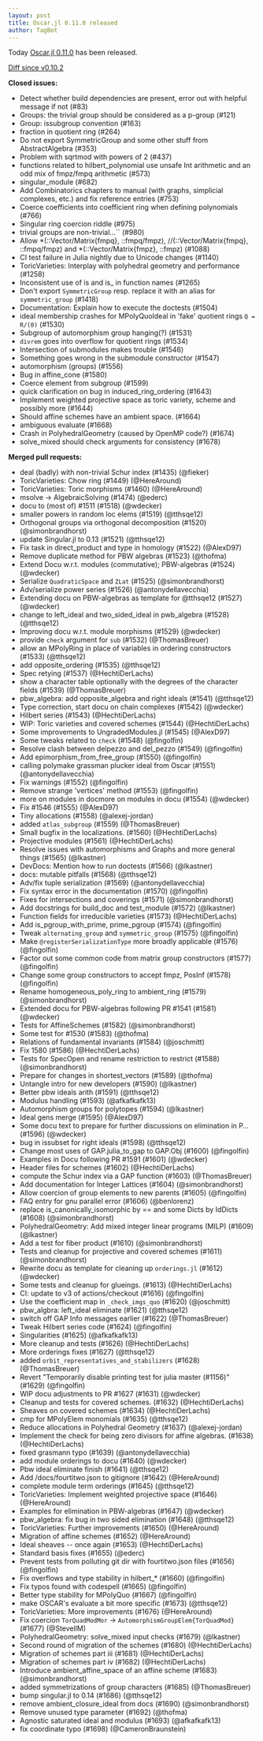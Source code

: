 ```yaml
---
layout: post
title: Oscar.jl 0.11.0 released
author: TagBot
---
```


Today [Oscar.jl 0.11.0](https://github.com/oscar-system/Oscar.jl/releases/tag/v0.11.0) has
been released.

[Diff since v0.10.2](https://github.com/oscar-system/Oscar.jl/compare/v0.10.2...v0.11.0)


**Closed issues:**
- Detect whether build dependencies are present, error out with helpful message if not (#83)
- Groups: the trivial group should be considered as a p-group (#121)
- Group: issubgroup convention (#163)
- fraction in quotient ring (#264)
- Do not export SymmetricGroup and some other stuff from AbstractAlgebra (#353)
- Problem with sqrtmod with powers of 2 (#437)
- functions related to hilbert_polynomial use unsafe Int arithmetic and an odd mix of fmpz/fmpq arithmetic (#573)
- singular_module (#682)
- Add Combinatorics chapters to manual (with graphs, simplicial complexes, etc.) and fix reference entries (#753)
- Coerce coefficients into coefficient ring when defining polynomials (#766)
- Singular ring coercion riddle (#975)
- trivial groups are non-trivial...`` (#980)
- Allow *(::Vector/Matrix{fmpq}, ::fmpq/fmpz), //(::Vector/Matrix{fmpq}, ::fmpq/fmpz) and *(::Vector/Matrix{fmpz}, ::fmpz) (#1088)
- CI test failure in Julia nightly due to Unicode changes (#1140)
- ToricVarieties: Interplay with polyhedral geometry and performance (#1258)
- Inconsistent use of is and is_ in function names (#1265)
- Don't export `SymmetricGroup` resp. replace it with an alias for `symmetric_group` (#1418)
- Documentation: Explain how to execute the doctests (#1504)
- ideal membership crashes for MPolyQuoIdeal in 'fake' quotient rings `Q = R/(0)` (#1530)
- Subgroup of automorphism group hanging(?) (#1531)
- `divrem` goes into overflow for quotient rings (#1534)
- Intersection of submodules makes trouble (#1546)
- Something goes wrong in the submodule constructor (#1547)
- automorphism (groups) (#1556)
- Bug in affine_cone (#1580)
- Coerce element from subgroup (#1599)
- quick clarification on bug in induced_ring_ordering (#1643)
- Implement weighted projective space as toric variety, scheme and possibly more (#1644)
- Should affine schemes have an ambient space. (#1664)
- ambiguous evaluate (#1668)
- Crash in PolyhedralGeometry (caused by OpenMP code?) (#1674)
- solve_mixed should check arguments for consistency  (#1678)

**Merged pull requests:**
- deal (badly) with non-trivial Schur index (#1435) (@fieker)
- ToricVarieties: Chow ring (#1449) (@HereAround)
- ToricVarieties: Toric morphisms (#1460) (@HereAround)
- msolve -> AlgebraicSolving (#1474) (@ederc)
- docu to (most of) #1511 (#1518) (@wdecker)
- smaller powers in random loc elems (#1519) (@tthsqe12)
- Orthogonal groups via orthogonal decomposition (#1520) (@simonbrandhorst)
- update Singular.jl to 0.13 (#1521) (@tthsqe12)
- Fix task in direct_product and type in homology (#1522) (@AlexD97)
-  Remove duplicate method for PBW algebras (#1523) (@thofma)
- Extend Docu w.r.t. modules (commutative); PBW-algebras (#1524) (@wdecker)
- Serialize `QuadraticSpace` and `ZLat` (#1525) (@simonbrandhorst)
- Adv/serialize power series (#1526) (@antonydellavecchia)
- Extending docu on PBW-algebras as template for @tthsqe12 (#1527) (@wdecker)
- change to left_ideal and two_sided_ideal in pwb_algebra (#1528) (@tthsqe12)
- Improving docu w.r.t. module morphisms (#1529) (@wdecker)
- provide `check` argument for `sub` (#1532) (@ThomasBreuer)
- allow an MPolyRing in place of variables in ordering constructors (#1533) (@tthsqe12)
- add opposite_ordering (#1535) (@tthsqe12)
- Spec retying (#1537) (@HechtiDerLachs)
- show a character table optionally with the degrees of the character fields (#1539) (@ThomasBreuer)
- pbw_algebra: add opposite_algebra and right ideals (#1541) (@tthsqe12)
- Type correction, start docu on chain complexes (#1542) (@wdecker)
- Hilbert series (#1543) (@HechtiDerLachs)
- WIP: Toric varieties and covered schemes (#1544) (@HechtiDerLachs)
- Some improvements to UngradedModules.jl (#1545) (@AlexD97)
- Some tweaks related to `check` (#1548) (@fingolfin)
- Resolve clash between delpezzo and del_pezzo (#1549) (@fingolfin)
- Add epimorphism_from_free_group (#1550) (@fingolfin)
- calling polymake grassman plucker ideal from Oscar (#1551) (@antonydellavecchia)
- Fix warnings (#1552) (@fingolfin)
- Remove strange 'vertices' method (#1553) (@fingolfin)
- more on modules in docmore on modules in docu (#1554) (@wdecker)
- Fix #1546 (#1555) (@AlexD97)
- Tiny allocations (#1558) (@alexej-jordan)
- added `atlas_subgroup` (#1559) (@ThomasBreuer)
- Small bugfix in the localizations. (#1560) (@HechtiDerLachs)
- Projective modules (#1561) (@HechtiDerLachs)
- Resolve issues with automorphisms and Graphs and more general things (#1565) (@lkastner)
- DevDocs: Mention how to run doctests (#1566) (@lkastner)
- docs: mutable pitfalls (#1568) (@tthsqe12)
- Adv/fix tuple serialization (#1569) (@antonydellavecchia)
- Fix syntax error in the documentation (#1570) (@fingolfin)
- Fixes for intersections and coverings (#1571) (@simonbrandhorst)
- Add docstrings for build_doc and test_module (#1572) (@lkastner)
- Function fields for irreducible varieties  (#1573) (@HechtiDerLachs)
- Add is_pgroup_with_prime, prime_pgroup (#1574) (@fingolfin)
- Tweak `alternating_group` and `symmetric_group` (#1575) (@fingolfin)
- Make `@registerSerializationType` more broadly applicable (#1576) (@fingolfin)
- Factor out some common code from matrix group constructors (#1577) (@fingolfin)
- Change some group constructors to accept fmpz, PosInf (#1578) (@fingolfin)
- Rename homogeneous_poly_ring to ambient_ring (#1579) (@simonbrandhorst)
- Extended docu for PBW-algebras following PR #1541 (#1581) (@wdecker)
- Tests for AffineSchemes (#1582) (@simonbrandhorst)
- Some test for #1530 (#1583) (@thofma)
- Relations of fundamental invariants (#1584) (@joschmitt)
- Fix 1580 (#1586) (@HechtiDerLachs)
- Tests for SpecOpen and rename restriction to restrict (#1588) (@simonbrandhorst)
- Prepare for changes in shortest_vectors (#1589) (@thofma)
- Untangle intro for new developers (#1590) (@lkastner)
- Better pbw ideals arith (#1591) (@tthsqe12)
- Modulus handling (#1593) (@afkafkafk13)
- Automorphism groups for polytopes (#1594) (@lkastner)
- Ideal gens merge (#1595) (@AlexD97)
- Some docu text to prepare for further discussions on elimination in P… (#1596) (@wdecker)
- bug in issubset for right ideals (#1598) (@tthsqe12)
- Change most uses of GAP.julia_to_gap to GAP.Obj (#1600) (@fingolfin)
- Examples in Docu following PR #1591 (#1601) (@wdecker)
- Header files for schemes (#1602) (@HechtiDerLachs)
- compute the Schur index via a GAP function (#1603) (@ThomasBreuer)
- Add documentation for Integer Lattices (#1604) (@simonbrandhorst)
- Allow coercion of group elements to new parents (#1605) (@fingolfin)
- FAQ entry for gnu parallel error (#1606) (@benlorenz)
- replace is_canonically_isomorphic by == and some Dicts by IdDicts (#1608) (@simonbrandhorst)
- PolyhedralGeometry: Add mixed integer linear programs (MILP) (#1609) (@lkastner)
- Add a test for fiber product (#1610) (@simonbrandhorst)
- Tests and cleanup for projective and covered schemes (#1611) (@simonbrandhorst)
- Rewrite docu as template for cleaning up `orderings.jl` (#1612) (@wdecker)
- Some tests and cleanup for glueings. (#1613) (@HechtiDerLachs)
- CI: update to v3 of actions/checkout (#1616) (@fingolfin)
- Use the coefficient map in `_check_imgs_quo` (#1620) (@joschmitt)
- pbw_algbra: left_ideal eliminate (#1621) (@tthsqe12)
- switch off GAP Info messages earlier (#1622) (@ThomasBreuer)
- Tweak Hilbert series code (#1624) (@fingolfin)
- Singularities (#1625) (@afkafkafk13)
- More cleanup and tests (#1626) (@HechtiDerLachs)
- More orderings fixes (#1627) (@tthsqe12)
- added `orbit_representatives_and_stabilizers` (#1628) (@ThomasBreuer)
- Revert "Temporarily disable printing test for julia master (#1156)" (#1629) (@fingolfin)
- WIP docu adjustments to PR #1627 (#1631) (@wdecker)
- Cleanup and tests for covered schemes. (#1632) (@HechtiDerLachs)
- Sheaves on covered schemes  (#1634) (@HechtiDerLachs)
- cmp for MPolyElem monomials (#1635) (@tthsqe12)
- Reduce allocations in Polyhedral Geometry (#1637) (@alexej-jordan)
- Implement the check for being zero divisors for affine algebras. (#1638) (@HechtiDerLachs)
- fixed grasmann typo (#1639) (@antonydellavecchia)
- add module orderings to docu (#1640) (@wdecker)
- Pbw ideal eliminate finish (#1641) (@tthsqe12)
- Add /docs/fourtitwo.json to gitignore (#1642) (@HereAround)
- complete module term orderings (#1645) (@tthsqe12)
- ToricVarieties: Implement weighted projective space (#1646) (@HereAround)
- Examples for elimination in PBW-algebras (#1647) (@wdecker)
- pbw_algebra: fix bug in two sided elimination (#1648) (@tthsqe12)
- ToricVarieties: Further improvements (#1650) (@HereAround)
- Migration of affine schemes (#1652) (@HereAround)
- Ideal sheaves -- once again (#1653) (@HechtiDerLachs)
- Standard basis fixes (#1655) (@ederc)
- Prevent tests from polluting git dir with fourtitwo.json files (#1656) (@fingolfin)
- Fix overflows and type stability in hilbert_* (#1660) (@fingolfin)
- Fix typos found with codespell (#1665) (@fingolfin)
- Better type stability for MPolyQuo (#1667) (@fingolfin)
- make OSCAR's evaluate a bit more specific (#1673) (@tthsqe12)
- ToricVarieties: More improvements (#1676) (@HereAround)
- Fix coercion `TorQuadModMor` -> `AutomorphismGroupElem{TorQuadMod}` (#1677) (@StevellM)
- PolyhedralGeometry: solve_mixed input checks (#1679) (@lkastner)
- Second round of migration of the schemes (#1680) (@HechtiDerLachs)
- Migration of schemes part iii (#1681) (@HechtiDerLachs)
- Migration of schemes part iv (#1682) (@HechtiDerLachs)
- Introduce ambient_affine_space of an affine scheme (#1683) (@simonbrandhorst)
- added symmetrizations of group characters (#1685) (@ThomasBreuer)
- bump singular.jl to 0.14 (#1686) (@tthsqe12)
- remove ambient_closure_ideal from docs (#1690) (@simonbrandhorst)
- Remove unused type parameter (#1692) (@thofma)
- Agnostic saturated ideal and modulus (#1693) (@afkafkafk13)
- fix coordinate typo (#1698) (@CameronBraunstein)
